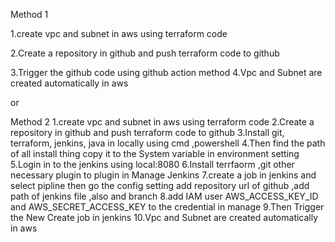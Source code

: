 Method 1


1.create vpc and subnet in aws using terraform code






2.Create a repository in github and push terraform code to github




3.Trigger the github code using github action method
4.Vpc and Subnet are created automatically in aws 

or
 
Method 2
1.create vpc and subnet in aws using terraform code
2.Create a repository in github and push terraform code to github
3.Install git, terraform, jenkins, java in locally using cmd ,powershell
4.Then find the path of all install thing copy it to the System variable in environment setting
5.Login in to the jenkins using local:8080
6.Install terrfaorm ,git other necessary plugin to plugin in Manage Jenkins 
7.create a job in jenkins and select pipline then go the config setting add repository url of github ,add path of jenkins file ,also and branch 
8.add IAM user AWS_ACCESS_KEY_ID and AWS_SECRET_ACCESS_KEY to the credential in manage
9.Then Trigger the New Create job in jenkins
10.Vpc and Subnet are created automatically in aws

